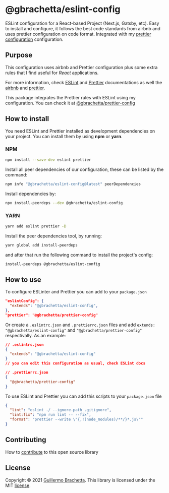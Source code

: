 # @gbrachetta/eslint-config

ESLint configuration for a React-based Project (Next.js, Gatsby, etc). Easy to install and configure, it follows the best code standards from airbnb and uses prettier configuration on code format. Integrated with my [prettier configuration](https://github.com/gbrachetta/prettier-config) configuration.

## Purpose

This configuration uses airbnb and Prettier configuration plus some extra rules that I find useful for *React* applications.

For more information, check [ESLint](https://eslint.org/) and [Prettier](https://prettier.io/) documentations as well the [airbnb](https://github.com/airbnb/javascript/tree/master/packages/eslint-config-airbnb) and [prettier](https://github.com/prettier/eslint-config-prettier).

This package integrates the Prettier rules with ESLint using my configuration. You can check it at [@gbrachetta/prettier-config](https://github.com/gbrachetta/prettier-config)

## How to install

You need ESLint and Prettier installed as development dependencies on your project. You can install them by using **npm** or **yarn**.

### NPM

```bash
npm install --save-dev eslint prettier
```

Install all peer dependencies of our configuration, these can be listed by the command:

```bash
npm info "@gbrachetta/eslint-config@latest" peerDependencies
```

Install dependencies by:

```bash
npx install-peerdeps --dev @gbrachetta/eslint-config
```

### YARN

```bash
yarn add eslint prettier -D
```

Install the peer dependencies tool, by running:

```bash
yarn global add install-peerdeps
```

and after that run the following command to install the project's config:

```bash
install-peerdeps @gbrachetta/eslint-config
```

## How to use

To configure ESLinter and Prettier you can add to your `package.json`

```json
"eslintConfig": {
  "extends": "@gbrachetta/eslint-config",
},
"prettier": "@gbrachetta/prettier-config"
```

Or create a `.eslintrc.json` and `.prettierrc.json` files and add `extends: "@gbrachetta/eslint-config"` and `"@gbrachetta/prettier-config"` respectivally. As an example:

```json
// .eslintrc.json
{
  "extends": "@gbrachetta/eslint-config"
}
// you can edit this configuration as usual, check ESLint docs
```

```json
// .prettierrc.json
{
  "@gbrachetta/prettier-config"
}
```

To use ESLint and Prettier you can add this scripts to your `package.json` file

```json
{
  "lint": "eslint ./ --ignore-path .gitignore",
  "lint:fix": "npm run lint -- --fix",
  "format": "prettier --write \"{,!(node_modules)/**/}*.js\""
}
```

## Contributing

How to [contribute](/CONTRIBUTING.md) to this open source library

## License

Copyright © 2021 [Guillermo Brachetta](https://www.gbrachetta.com). This library is licensed under the MIT [license](/LICENSE).
